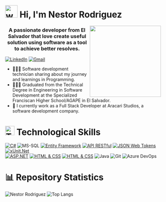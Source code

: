  # <img src="https://user-images.githubusercontent.com/72663882/171687151-bb31c996-c9d2-49c8-b593-734946893b23.gif" alt="waving hand gif" aria-hidden="true" width="40" />   Hi, I'm Nestor Rodriguez

<img align='right' src="https://media.giphy.com/media/M9gbBd9nbDrOTu1Mqx/giphy.gif" width="230">

<h3 align="center">A passionate developer from El Salvador that love create useful solution using software as a tool to achieve better resolves.</h3>

[![LinkedIn](https://img.shields.io/badge/LinkedIn-%230077B5.svg?style=for-the-badge&logo=linkedin&logoColor=white)](https://www.linkedin.com/in/nestor-adonay-rodriguez-alberto/)
[![Gmail](https://img.shields.io/badge/Gmail-FF0000.svg?style=for-the-badge&logo=gmail&logoColor=white)](mailto:Nestor.Adonay.Rodriguez.Alberto@gmail.com)

- 👩🏻‍💻 Software development technician sharing about my journey and learnings in Programming.                                          
- 👩🏻‍🎓 Graduated from the Technical Degree in Engineering in Software Development at the Specialized Franciscan Higher School/AGAPE in El Salvador.                                      
- 💭 I currently work as a Full Stack Developer at Aracari Studios, a software development company.                                            
# <img src="https://raw.githubusercontent.com/Tarikul-Islam-Anik/Animated-Fluent-Emojis/master/Emojis/People/Technologist.png" alt="Technologist" width="30" height="30" /> Technological Skills
[![C#](https://img.shields.io/badge/C%23-512BD4.svg?style=for-the-badge&logo=csharp&logoColor=white)](https://docs.microsoft.com/en-us/dotnet/csharp/) 
![MS-SQL](https://img.shields.io/badge/MS--SQL-CC2927.svg?style=for-the-badge&logo=microsoftsqlserver&logoColor=white)
[![Entity Framework](https://img.shields.io/badge/Entity%20Framework-512BD4.svg?style=for-the-badge&logo=dotnet&logoColor=white)](https://docs.microsoft.com/en-us/ef/)
[![API RESTful](https://img.shields.io/badge/API%20RESTful-512BD4.svg?style=for-the-badge&logo=dotnet&logoColor=white)](https://dotnet.microsoft.com/apps/aspnet)
[![JSON Web Tokens](https://img.shields.io/badge/JSON%20Web%20Tokens-808080.svg?style=for-the-badge&logo=jsonwebtokens&logoColor=white)](https://jwt.io/)
[![xUnit.Net](https://img.shields.io/badge/xUnit.Net-2C3E50.svg?style=for-the-badge&labelColor=white)](https://xunit.net/)                                                                                       
[![ASP.NET](https://img.shields.io/badge/ASP.NET-512BD4.svg?style=for-the-badge&logo=dotnet&logoColor=white)](https://dotnet.microsoft.com/apps/aspnet)
[![HTML & CSS](https://img.shields.io/badge/HTML-%23E44D26.svg?style=for-the-badge&logo=html5&logoColor=white)](https://developer.mozilla.org/en-US/docs/Web/HTML) [![HTML & CSS](https://img.shields.io/badge/CSS-%231572B6.svg?style=for-the-badge&logo=css3&logoColor=white)](https://developer.mozilla.org/en-US/docs/Web/CSS)
![Java](https://img.shields.io/badge/java-%23ED8B00.svg?style=for-the-badge&logo=openjdk&logoColor=white)
![Git](https://img.shields.io/badge/Git-F05032.svg?style=for-the-badge&logo=git&logoColor=white)
![Azure DevOps](https://img.shields.io/badge/Azure%20DevOps-0078D7.svg?style=for-the-badge&logo=azuredevops&logoColor=white)

# 📊 Repository Statistics
![Nestor Rodriguez](https://github-readme-stats.vercel.app/api?username=Nestor-Adonay-Rodriguez-Alberto&show_icons=true&theme=dark) ![Top Langs](https://github-readme-stats.vercel.app/api/top-langs/?username=Nestor-Adonay-Rodriguez-Alberto&layout=compact&theme=dark) 


